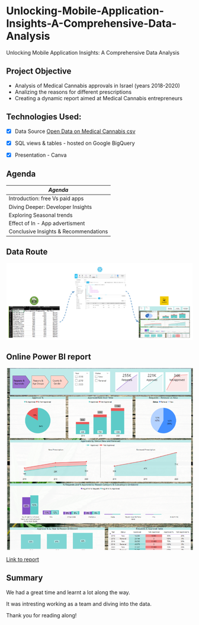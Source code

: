 # Unlocking-Mobile-Application-Insights-A-Comprehensive-Data-Analysis
Unlocking Mobile Application Insights: A Comprehensive Data Analysis


## Project Objective
- Analysis of Medical Cannabis approvals in Israel (years 2018-2020)
- Analizing the reasons for different prescriptions
- Creating a dynamic report aimed at Medical Cannabis entrepreneurs


## Technologies Used:
- [x] Data Source [Open Data on Medical Cannabis csv](https://www.meida.org.il/?p=11491)
- [x] SQL views & tables - hosted on Google BigQuery
- [x] Presentation - Canva



## Agenda

| *Agenda* | 
| ----------- | 
| Introduction: free Vs paid apps | 
| Diving Deeper: Developer Insights |
| Exploring Seasonal trends |
| Effect of In - App advertisment | 
| Conclusive Insights & Recommendations | 


## Data Route
![Data Route](https://github.com/elijellyeli/medical-cannabis-analysis/blob/main/src/data%20route.png)

## Online Power BI report

![Report](https://github.com/elijellyeli/medical-cannabis-analysis/blob/main/src/power%20bi%20report.png)

[Link to report](https://www.canva.com/design/DAFvJ8mcLhE/cW0oEdEa-5-LOEFQVS_Yvg/view?utm_content=DAFvJ8mcLhE&utm_campaign=designshare&utm_medium=link&utm_source=publishsharelink)
## Summary

We had a great time and learnt a lot along the way.

It was intresting working as a team and diving into the data.

Thank you for reading along!

